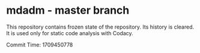 # mdadm - master branch

This repository contains frozen state of the repository.
Its history is cleared. It is used only for static code
analysis with Codacy.

Commit Time: 1709450778